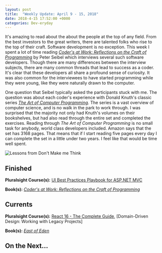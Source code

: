 ```yaml
---
layout: post
title:  "Weekly Update: April 9 - 15, 2018"
date: 2018-4-15 17:52:00 +0000
categories: Dev-eryday
---
```


It's amazing to read about the about the people at the top of any field. From the best investors to the great writers, there are talented folks who rise to the top of their craft. Software development is no exception. This week I spent a lot of time reading *[Coder's at Work: Reflections on the Craft of Programming][wo]* by Peter Seibel which interviews several such software developers. Though there are many differences between the interview subjects, there are many common threads that lead to success as a coder. It's clear that these developers all share a profound sense of curiosity. It was also common for the interviewees to have started programming while they were young, like they were naturally drawn to the computer.

One question that Seibel typically asked the participants stuck with me. The question was about each coder's experience with Donald Knuth's classic series *[The Art of Computer Programming][taocp]*. The series is a vast overview of computer science, and is no walk in the park to work through. I was surprised that the majority not only had Knuth's volumes on their bookshelves, but had also read through the entire set and completed the exercises. Reading through *The Art of Computer Programming* is no small task for anybody, world class developers included. Amazon says that the set has 3168 pages. That means that if I start reading five pages every day I can complete the set in a little under two years. I feel like that would be time well spent.

![Lessons from Don't Make me Think](https://farm1.staticflickr.com/867/40410975815_99a34bde2f.jpg)


## Finished

**Pluralsight Course(s):**  [UI Best Practices Playbook for ASP.NET MVC][ui]

**Book(s):** *[Coder's at Work: Reflections on the Craft of Programming][wo]*

## Currents

**Pluralsight Course(s):** [React 16 - The Complete Guide][re], [Domain-Driven Design: Working with Legacy Projects]

**Book(s):** *[East of Eden][eden]*

## On the Next...



[eden]: https://www.amazon.com/East-Penguin-Twentieth-Century-Classics/dp/0140186395/
[re]: https://www.udemy.com/react-the-complete-guide-incl-redux/
[core]: https://app.pluralsight.com/library/courses/aspdotnetcore-implementing-securing-api/table-of-contents
[secure]: https://app.pluralsight.com/library/courses/asp-dotnet-core-oauth2-openid-connect-securing/table-of-contents
[core2]: https://app.pluralsight.com/library/courses/asp-dot-net-core-oauth/table-of-contents
[act]: https://www.manning.com/books/asp-dot-net-core-in-action
[msdn]: https://docs.microsoft.com/en-us/aspnet/core/
[coredi]: https://docs.microsoft.com/en-us/aspnet/core/fundamentals/dependency-injection#using-framework-provided-services
[es6]: https://app.pluralsight.com/library/courses/es6-the-right-parts/table-of-contents
[awe]: https://github.com/thangchung/awesome-dotnet-core
[is4]: http://docs.identityserver.io/en/release/
[ddd]: https://app.pluralsight.com/library/courses/domain-driven-design-legacy-projects/table-of-contents
[think]: https://www.amazon.com/gp/product/0321965515/
[ui]: https://app.pluralsight.com/library/courses/aspdotnet-mvc-ui-best-practices-playbook/table-of-contents
[wo]: https://www.amazon.com/Coders-Work-Reflections-Craft-Programming/dp/1430219483/
[taocp]: https://www.amazon.com/Computer-Programming-Volumes-1-4A-Boxed/dp/0321751043/